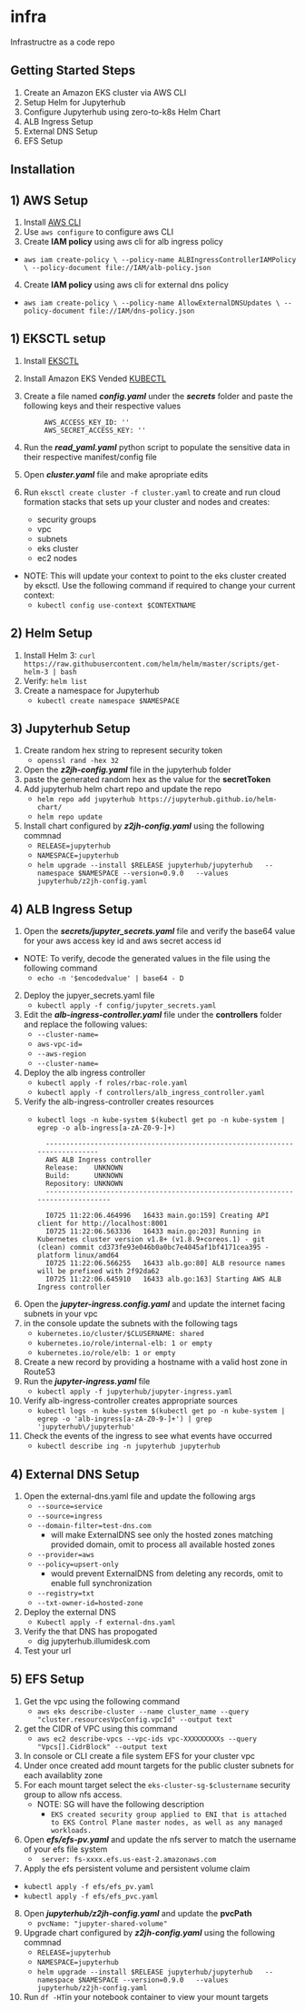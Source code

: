 # infra
Infrastructre as a code repo


## Getting Started Steps
1. Create an Amazon EKS cluster via AWS CLI
2. Setup Helm for Jupyterhub
3. Configure Jupyterhub using zero-to-k8s Helm Chart
4. ALB Ingress Setup
5. External DNS Setup
6. EFS Setup

## Installation

## 1) AWS Setup
1. Install [AWS CLI](https://docs.aws.amazon.com/cli/latest/userguide/install-cliv2.html)
2. Use `aws configure` to configure aws CLI 
3.  Create **IAM policy** using aws cli for alb ingress policy
   * `aws iam create-policy \
    --policy-name ALBIngressControllerIAMPolicy \
    --policy-document file://IAM/alb-policy.json` 
4.   Create **IAM policy** using aws cli for external dns policy
   * `aws iam create-policy \
    --policy-name AllowExternalDNSUpdates \
    --policy-document file://IAM/dns-policy.json` 

## 1) EKSCTL setup
1. Install [EKSCTL](https://github.com/weaveworks/eksctl)
2. Install Amazon EKS Vended [KUBECTL](https://docs.aws.amazon.com/eks/latest/userguide/getting-started-eksctl.html)
3. Create a file named _**config.yaml**_ under the _**secrets**_ folder and paste the following keys and their respective values
        
            AWS_ACCESS_KEY_ID: ''
            AWS_SECRET_ACCESS_KEY: ''
4.  Run the _**read_yaml.yaml**_ python script to populate the sensitive data in their respective manifest/config file
5. Open _**cluster.yaml**_ file and make apropriate edits 
6. Run `eksctl create cluster -f cluster.yaml` to create and run cloud formation stacks that sets up your cluster and nodes and creates:
   * security groups
   *  vpc
   *  subnets
   *  eks cluster
   *  ec2 nodes
 * NOTE: This will update your context to point to the eks cluster created by eksctl. Use the following command if required to change your current context:
    * `kubectl config use-context $CONTEXTNAME`

## 2) Helm Setup

1. Install Helm 3: `curl https://raw.githubusercontent.com/helm/helm/master/scripts/get-helm-3 | bash`
2. Verify: `helm list`
3. Create a namespace for Jupyterhub 
   * `kubectl create namespace $NAMESPACE` 

## 3) Jupyterhub Setup
1. Create random hex string to represent security token
   * `openssl rand -hex 32` 
2. Open the _**z2jh-config.yaml**_ file in the jupyterhub folder 
3. paste the generated random hex as the value for the **secretToken**
4. Add jupyterhub helm chart repo and update the repo
    * `helm repo add jupyterhub https://jupyterhub.github.io/helm-chart/`
    * `helm repo update`
5. Install chart configured by _**z2jh-config.yaml**_ using the following commnad
    * `RELEASE=jupyterhub`
    * `NAMESPACE=jupyterhub`
    * `helm upgrade --install $RELEASE jupyterhub/jupyterhub   --namespace $NAMESPACE --version=0.9.0   --values jupyterhub/z2jh-config.yaml`

## 4) ALB Ingress Setup
1.  Open the _**secrets/jupyter_secrets.yaml**_ file and verify the base64 value for your aws access key id and aws secret access id
   * NOTE: To verify, decode the generated values in the file using the following command 
     * `echo -n '$encodedvalue' | base64 - D` 
2. Deploy the jupyer_secrets.yaml file
    * `kubectl apply -f config/jupyter_secrets.yaml`
3. Edit the _**alb-ingress-controller.yaml**_ file under the **controllers** folder and replace the following values:
   *  `--cluster-name=`
   *  `aws-vpc-id=`
   *  `--aws-region`
   *  `--cluster-name=`
4. Deploy the alb ingress controller
    * `kubectl apply -f roles/rbac-role.yaml` 
    * `kubectl apply -f controllers/alb_ingress_controller.yaml`
5. Verify the alb-ingress-controller creates resources 
    * `kubectl logs -n kube-system $(kubectl get po -n kube-system | egrep -o alb-ingress[a-zA-Z0-9-]+)`
            
            ----------------------------------------------------------------------------
            AWS ALB Ingress controller
            Release:    UNKNOWN
            Build:      UNKNOWN
            Repository: UNKNOWN
            -------------------------------------------------------------------------------

            I0725 11:22:06.464996   16433 main.go:159] Creating API client for http://localhost:8001
            I0725 11:22:06.563336   16433 main.go:203] Running in Kubernetes cluster version v1.8+ (v1.8.9+coreos.1) - git (clean) commit cd373fe93e046b0a0bc7e4045af1bf4171cea395 - platform linux/amd64
            I0725 11:22:06.566255   16433 alb.go:80] ALB resource names will be prefixed with 2f92da62
            I0725 11:22:06.645910   16433 alb.go:163] Starting AWS ALB Ingress controller

6.  Open the _**jupyter-ingress.config.yaml**_ and update the internet facing subnets in your vpc
7.  in the console update the subnets with the following tags
    *   `kubernetes.io/cluster/$CLUSERNAME: shared`
    *   `kubernetes.io/role/internal-elb: 1 or empty`
    *   `kubernetes.io/role/elb: 1 or empty`
8.  Create a new record by providing a hostname with a valid host zone in Route53
9.  Run the _**jupyter-ingress.yaml**_ file
    * `kubectl apply -f jupyterhub/jupyter-ingress.yaml`  
10. Verify alb-ingress-controller creates appropriate sources
    * `kubectl logs -n kube-system $(kubectl get po -n kube-system | egrep -o 'alb-ingress[a-zA-Z0-9-]+') | grep 'jupyterhub\/jupyterhub'`
11. Check the events of the ingress to see what events have occurred
    * `kubectl describe ing -n jupyterhub jupyterhub`

## 4) External DNS Setup
1.  Open the external-dns.yaml file and update the following args
      - `--source=service`
      - `--source=ingress`
      - `--domain-filter=test-dns.com` 
        - will make ExternalDNS see only the hosted zones matching provided domain, omit to process all available hosted zones
      - `--provider=aws`
      - `--policy=upsert-only`
        -  would prevent ExternalDNS from deleting any records, omit to enable full synchronization
      - `--registry=txt`
      - `--txt-owner-id=hosted-zone`
2.  Deploy the external DNS
    * `Kubectl apply -f external-dns.yaml`  
3. Verify the that DNS has propogated
    * dig jupyterhub.illumidesk.com
4. Test your url   

## 5) EFS Setup 


1. Get the vpc using the following command
    * `aws eks describe-cluster --name cluster_name --query "cluster.resourcesVpcConfig.vpcId" --output text`
2. get the CIDR of VPC using this command
    * `aws ec2 describe-vpcs --vpc-ids vpc-XXXXXXXXXs --query "Vpcs[].CidrBlock" --output text`
3. In console or CLI create a file system EFS for your cluster vpc
4. Under once created add mount targets for the public cluster subnets for each availablity zone
5. For each mount target select the `eks-cluster-sg-$clustername` security group to allow nfs access. 
   * NOTE: SG will have the following description
     * `EKS created security group applied to ENI that is attached to EKS Control Plane master nodes, as well as any managed workloads.` 
6. Open _**efs/efs-pv.yaml**_ and update the nfs server to match the username of your efs file system
   * ` server: fs-xxxx.efs.us-east-2.amazonaws.com`
7.  Apply the efs persistent volume and persistent volume claim
   * `kubectl apply -f efs/efs_pv.yaml`
   *  `kubectl apply -f efs/efs_pvc.yaml`
8. Open _**jupyterhub/z2jh-config.yaml**_ and update the **pvcPath** 
   * `pvcName: "jupyter-shared-volume"` 
9. Upgrade chart configured by _**z2jh-config.yaml**_ using the following commnad
    * `RELEASE=jupyterhub`
    * `NAMESPACE=jupyterhub`
    * `helm upgrade --install $RELEASE jupyterhub/jupyterhub   --namespace $NAMESPACE --version=0.9.0   --values jupyterhub/z2jh-config.yaml`
10. Run `df -HT`in your notebook container to view your mount targets 

